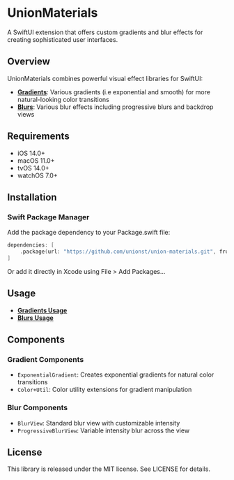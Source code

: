# UnionMaterials

A SwiftUI extension that offers custom gradients and blur effects for creating sophisticated user interfaces.

## Overview

UnionMaterials combines powerful visual effect libraries for SwiftUI:
- **[Gradients](Sources/UnionMaterials/Gradients/README.md)**: Various gradients (i.e exponential and smooth) for more natural-looking color transitions
- **[Blurs](Sources/UnionMaterials/Blurs/README.md)**: Various blur effects including progressive blurs and backdrop views

## Requirements

- iOS 14.0+
- macOS 11.0+
- tvOS 14.0+
- watchOS 7.0+

## Installation

### Swift Package Manager

Add the package dependency to your Package.swift file:

```swift
dependencies: [
    .package(url: "https://github.com/unionst/union-materials.git", from: "1.0.0")
]
```

Or add it directly in Xcode using File > Add Packages...

## Usage
- **[Gradients Usage](Sources/UnionMaterials/Gradients/README.md)**
- **[Blurs Usage](Sources/UnionMaterials/Blurs/README.md)**

## Components

### Gradient Components
- `ExponentialGradient`: Creates exponential gradients for natural color transitions
- `Color+Util`: Color utility extensions for gradient manipulation

### Blur Components
- `BlurView`: Standard blur view with customizable intensity
- `ProgressiveBlurView`: Variable intensity blur across the view

## License

This library is released under the MIT license. See LICENSE for details.
